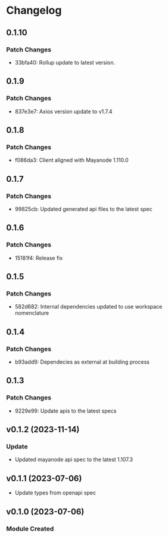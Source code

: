 # Changelog

## 0.1.10

### Patch Changes

- 33bfa40: Rollup update to latest version.

## 0.1.9

### Patch Changes

- 837e3e7: Axios version update to v1.7.4

## 0.1.8

### Patch Changes

- f086da3: Client aligned with Mayanode 1.110.0

## 0.1.7

### Patch Changes

- 99825cb: Updated generated api files to the latest spec

## 0.1.6

### Patch Changes

- 15181f4: Release fix

## 0.1.5

### Patch Changes

- 582d682: Internal dependencies updated to use workspace nomenclature

## 0.1.4

### Patch Changes

- b93add9: Dependecies as external at building process

## 0.1.3

### Patch Changes

- 9229e99: Update apis to the latest specs

## v0.1.2 (2023-11-14)

### Update

- Updated mayanode api spec to the latest 1.107.3

## v0.1.1 (2023-07-06)

- Update types from openapi spec

## v0.1.0 (2023-07-06)

### Module Created
